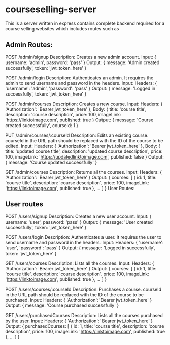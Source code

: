 # courseselling-server

This is a server written in express contains complete backend required for a course selling websites which includes routes such as

## Admin Routes:

POST /admin/signup Description: Creates a new admin account. Input: { username: 'admin', password: 'pass' } Output: { message: 'Admin created successfully', token: 'jwt_token_here' }

POST /admin/login Description: Authenticates an admin. It requires the admin to send username and password in the headers. Input: Headers: { 'username': 'admin', 'password': 'pass' } Output: { message: 'Logged in successfully', token: 'jwt_token_here' }

POST /admin/courses Description: Creates a new course. Input: Headers: { 'Authorization': 'Bearer jwt_token_here' }, Body: { title: 'course title', description: 'course description', price: 100, imageLink: 'https://linktoimage.com', published: true } Output: { message: 'Course created successfully', courseId: 1 }

PUT /admin/courses/:courseId Description: Edits an existing course. courseId in the URL path should be replaced with the ID of the course to be edited. Input: Headers: { 'Authorization': 'Bearer jwt_token_here' }, Body: { title: 'updated course title', description: 'updated course description', price: 100, imageLink: 'https://updatedlinktoimage.com', published: false } Output: { message: 'Course updated successfully' }

GET /admin/courses Description: Returns all the courses. Input: Headers: { 'Authorization': 'Bearer jwt_token_here' } Output: { courses: [ { id: 1, title: 'course title', description: 'course description', price: 100, imageLink: 'https://linktoimage.com', published: true }, ... ] } User Routes:


## User routes

POST /users/signup Description: Creates a new user account. Input: { username: 'user', password: 'pass' } Output: { message: 'User created successfully', token: 'jwt_token_here' }

POST /users/login Description: Authenticates a user. It requires the user to send username and password in the headers. Input: Headers: { 'username': 'user', 'password': 'pass' } Output: { message: 'Logged in successfully', token: 'jwt_token_here' }

GET /users/courses Description: Lists all the courses. Input: Headers: { 'Authorization': 'Bearer jwt_token_here' } Output: { courses: [ { id: 1, title: 'course title', description: 'course description', price: 100, imageLink: 'https://linktoimage.com', published: true }, ... ] }

POST /users/courses/:courseId Description: Purchases a course. courseId in the URL path should be replaced with the ID of the course to be purchased. Input: Headers: { 'Authorization': 'Bearer jwt_token_here' } Output: { message: 'Course purchased successfully' }

GET /users/purchasedCourses Description: Lists all the courses purchased by the user. Input: Headers: { 'Authorization': 'Bearer jwt_token_here' } Output: { purchasedCourses: [ { id: 1, title: 'course title', description: 'course description', price: 100, imageLink: 'https://linktoimage.com', published: true }, ... ] }

